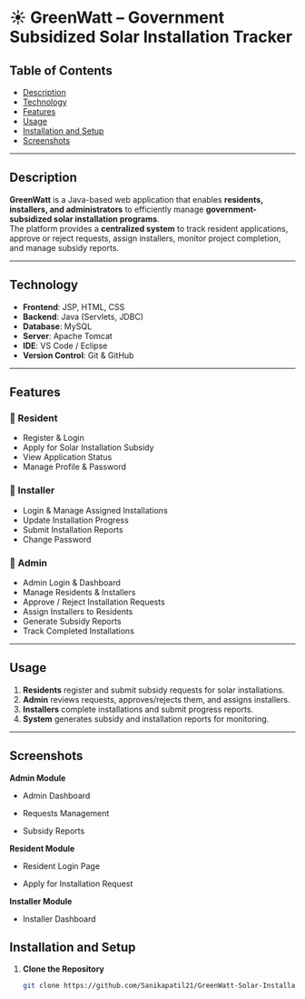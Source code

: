 # ☀️ GreenWatt – Government Subsidized Solar Installation Tracker

## Table of Contents
+ [Description](#description)  
+ [Technology](#technology)  
+ [Features](#features)  
+ [Usage](#usage)  
+ [Installation and Setup](#installation-and-setup)  
+ [Screenshots](#screenshots)  

---

## Description <a name="description"></a>
**GreenWatt** is a Java-based web application that enables **residents, installers, and administrators** to efficiently manage **government-subsidized solar installation programs**.  
The platform provides a **centralized system** to track resident applications, approve or reject requests, assign installers, monitor project completion, and manage subsidy reports.  

---

## Technology <a name="technology"></a>
- **Frontend**: JSP, HTML, CSS  
- **Backend**: Java (Servlets, JDBC)  
- **Database**: MySQL  
- **Server**: Apache Tomcat  
- **IDE**: VS Code / Eclipse  
- **Version Control**: Git & GitHub  

---

## Features <a name="features"></a>

### 🔹 Resident
- Register & Login  
- Apply for Solar Installation Subsidy  
- View Application Status  
- Manage Profile & Password  

### 🔹 Installer
- Login & Manage Assigned Installations  
- Update Installation Progress  
- Submit Installation Reports  
- Change Password  

### 🔹 Admin
- Admin Login & Dashboard  
- Manage Residents & Installers  
- Approve / Reject Installation Requests  
- Assign Installers to Residents  
- Generate Subsidy Reports  
- Track Completed Installations  

---

## Usage <a name="usage"></a>
1. **Residents** register and submit subsidy requests for solar installations.  
2. **Admin** reviews requests, approves/rejects them, and assigns installers.  
3. **Installers** complete installations and submit progress reports.  
4. **System** generates subsidy and installation reports for monitoring.  

---

## Screenshots <a name="screenshots"></a>
**Admin Module**
- Admin Dashboard

- Requests Management

- Subsidy Reports

**Resident Module**
- Resident Login Page
  
- Apply for Installation Request

**Installer Module**
- Installer Dashboard


## Installation and Setup <a name="installation-and-setup"></a>

1. **Clone the Repository**
   ```bash
   git clone https://github.com/Sanikapatil21/GreenWatt-Solar-Installation-Tracker.git
